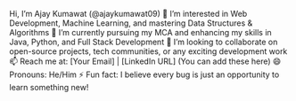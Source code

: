  Hi, I’m Ajay Kumawat (@ajaykumawat09)
👀 I’m interested in Web Development, Machine Learning, and mastering Data Structures & Algorithms
🌱 I’m currently pursuing my MCA and enhancing my skills in Java, Python, and Full Stack Development
💞️ I’m looking to collaborate on open-source projects, tech communities, or any exciting development work
📫 Reach me at: [Your Email] | [LinkedIn URL] (You can add these here)
😄 Pronouns: He/Him
⚡ Fun fact: I believe every bug is just an opportunity to learn something new!
